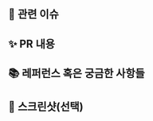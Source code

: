 ## 📌 관련 이슈
<!-- 관련있는 이슈 번호(#000)을 적어주세요.
  해당 pull request merge와 함께 이슈를 닫으려면
  closed #Issue_number를 적어주세요 -->

## ✨ PR 내용
<!-- PR에 대한 설명을 적어주세요 -->

## 📚 레퍼런스 혹은 궁금한 사항들
<!-- 참고할 사항이 있다면 적어주세요 -->

## 📸 스크린샷(선택)
<!-- 스크린샷이 필요한 과제면 스크린샷을 첨부해주세요 -->
